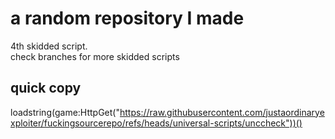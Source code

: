 # a random repository I made
4th skidded script.<br/>
check branches for more skidded scripts
## quick copy
loadstring(game:HttpGet("https://raw.githubusercontent.com/justaordinaryexploiter/fuckingsourcerepo/refs/heads/universal-scripts/unccheck"))()
